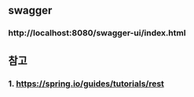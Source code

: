 ## swagger
### http://localhost:8080/swagger-ui/index.html


## 참고
### 1. https://spring.io/guides/tutorials/rest